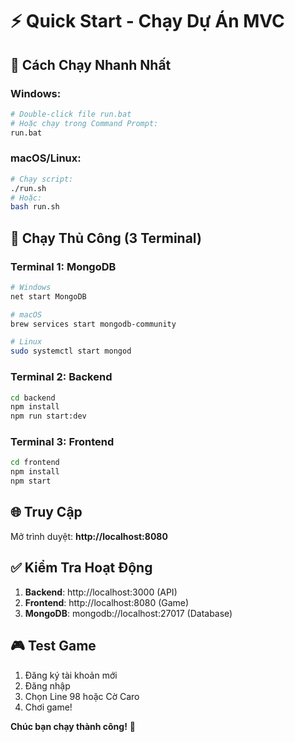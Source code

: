 # ⚡ Quick Start - Chạy Dự Án MVC

## 🎯 **Cách Chạy Nhanh Nhất**

### **Windows:**
```bash
# Double-click file run.bat
# Hoặc chạy trong Command Prompt:
run.bat
```

### **macOS/Linux:**
```bash
# Chạy script:
./run.sh
# Hoặc:
bash run.sh
```

## 🔧 **Chạy Thủ Công (3 Terminal)**

### **Terminal 1: MongoDB**
```bash
# Windows
net start MongoDB

# macOS
brew services start mongodb-community

# Linux
sudo systemctl start mongod
```

### **Terminal 2: Backend**
```bash
cd backend
npm install
npm run start:dev
```

### **Terminal 3: Frontend**
```bash
cd frontend
npm install
npm start
```

## 🌐 **Truy Cập**

Mở trình duyệt: **http://localhost:8080**

## ✅ **Kiểm Tra Hoạt Động**

1. **Backend**: http://localhost:3000 (API)
2. **Frontend**: http://localhost:8080 (Game)
3. **MongoDB**: mongodb://localhost:27017 (Database)

## 🎮 **Test Game**

1. Đăng ký tài khoản mới
2. Đăng nhập
3. Chọn Line 98 hoặc Cờ Caro
4. Chơi game!

**Chúc bạn chạy thành công!** 🚀
